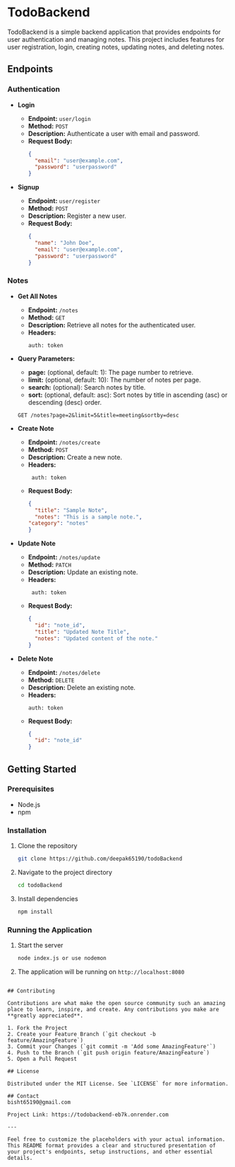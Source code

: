 

# TodoBackend

TodoBackend is a simple backend application that provides endpoints for user authentication and managing notes. This project includes features for user registration, login, creating notes, updating notes, and deleting notes.

## Endpoints

### Authentication

- **Login**
  - **Endpoint:** `user/login`
  - **Method:** `POST`
  - **Description:** Authenticate a user with email and password.
  - **Request Body:**
    ```json
    {
      "email": "user@example.com",
      "password": "userpassword"
    }
    ```

- **Signup**
  - **Endpoint:** `user/register`
  - **Method:** `POST`
  - **Description:** Register a new user.
  - **Request Body:**
    ```json
    {
      "name": "John Doe",
      "email": "user@example.com",
      "password": "userpassword"
    }
    ```

### Notes

- **Get All Notes**
  - **Endpoint:** `/notes`
  - **Method:** `GET`
  - **Description:** Retrieve all notes for the authenticated user.
  - **Headers:**
    ```
    auth: token
    ```
- **Query Parameters:**
    - **page:** (optional, default: 1): The page number to retrieve.
    - **limit:** (optional, default: 10): The number of notes per page.
    - **search:** (optional): Search notes by title.
    - **sort:** (optional, default: asc): Sort notes by title in ascending (asc) or descending (desc) order.
  
  ```GET /notes?page=2&limit=5&title=meeting&sortby=desc```

- **Create Note**
  - **Endpoint:** `/notes/create`
  - **Method:** `POST`
  - **Description:** Create a new note.
  - **Headers:**
    ```
     auth: token
    ```
  - **Request Body:**
    ```json
    {
      "title": "Sample Note",
      "notes": "This is a sample note.",
    "category": "notes"
    }
    ```

- **Update Note**
  - **Endpoint:** `/notes/update`
  - **Method:** `PATCH`
  - **Description:** Update an existing note.
  - **Headers:**
    ```
     auth: token
    ```
  - **Request Body:**
    ```json
    {
      "id": "note_id",
      "title": "Updated Note Title",
      "notes": "Updated content of the note."
    }
    ```

- **Delete Note**
  - **Endpoint:** `/notes/delete`
  - **Method:** `DELETE`
  - **Description:** Delete an existing note.
  - **Headers:**
    ```
    auth: token
    ```
  - **Request Body:**
    ```json
    {
      "id": "note_id"
    }
    ```

## Getting Started

### Prerequisites

- Node.js
- npm

### Installation

1. Clone the repository
   ```sh
   git clone https://github.com/deepak65190/todoBackend
   ```
2. Navigate to the project directory
   ```sh
   cd todoBackend
   ```
3. Install dependencies
   ```sh
   npm install
   ```

### Running the Application

1. Start the server
   ```sh
   node index.js or use nodemon
   ```
2. The application will be running on `http://localhost:8080`


```

## Contributing

Contributions are what make the open source community such an amazing place to learn, inspire, and create. Any contributions you make are **greatly appreciated**.

1. Fork the Project
2. Create your Feature Branch (`git checkout -b feature/AmazingFeature`)
3. Commit your Changes (`git commit -m 'Add some AmazingFeature'`)
4. Push to the Branch (`git push origin feature/AmazingFeature`)
5. Open a Pull Request

## License

Distributed under the MIT License. See `LICENSE` for more information.

## Contact
bisht65190@gmail.com

Project Link: https://todobackend-eb7k.onrender.com

---

Feel free to customize the placeholders with your actual information. This README format provides a clear and structured presentation of your project's endpoints, setup instructions, and other essential details.
